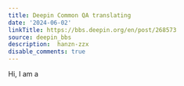 ```yaml
---
title: Deepin Common QA translating
date: '2024-06-02'
linkTitle: https://bbs.deepin.org/en/post/268573
source: deepin_bbs
description:  hanzn-zzx 
disable_comments: true
---
```

Hi, I am a
